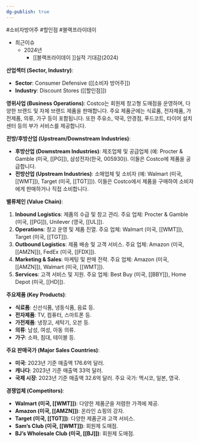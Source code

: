 ```yaml
---
dg-publish: true
---
```

#소비자방어주 #할인점 #블랙프라이데이 

- 최근이슈
	- 2024년
		- [[블랙프라이데이 ]]실적 기대감(2024)

**산업섹터 (Sector, Industry)**:

- **Sector**: Consumer Defensive ([[소비자 방어주]])
- **Industry**: Discount Stores ([[할인점]])

**영위사업 (Business Operations)**: Costco는 회원제 창고형 도매점을 운영하며, 다양한 브랜드 및 자체 브랜드 제품을 판매합니다. 주요 제품군에는 식료품, 전자제품, 가전제품, 의류, 가구 등이 포함됩니다. 또한 주유소, 약국, 안경점, 푸드코트, 타이어 설치 센터 등의 부가 서비스를 제공합니다.

**전방/후방산업 (Upstream/Downstream Industries)**:

- **후방산업 (Downstream Industries)**: 제조업체 및 공급업체 (예: Procter & Gamble (미국, [[PG]]), 삼성전자(한국, 005930)). 이들은 Costco에 제품을 공급합니다.
- **전방산업 (Upstream Industries)**: 소매업체 및 소비자 (예: Walmart (미국, [[WMT]]), Target (미국, [[TGT]])). 이들은 Costco에서 제품을 구매하여 소비자에게 판매하거나 직접 소비합니다.

**밸류체인 (Value Chain)**:

1. **Inbound Logistics**: 제품의 수급 및 창고 관리. 주요 업체: Procter & Gamble (미국, [[PG]]), Unilever (영국, [[UL]]).
2. **Operations**: 창고 운영 및 제품 진열. 주요 업체: Walmart (미국, [[WMT]]), Target (미국, [[TGT]]).
3. **Outbound Logistics**: 제품 배송 및 고객 서비스. 주요 업체: Amazon (미국, [[AMZN]]), FedEx (미국, [[FDX]]).
4. **Marketing & Sales**: 마케팅 및 판매 전략. 주요 업체: Amazon (미국, [[AMZN]]), Walmart (미국, [[WMT]]).
5. **Services**: 고객 서비스 및 지원. 주요 업체: Best Buy (미국, [[BBY]]), Home Depot (미국, [[HD]]).

**주요제품 (Key Products)**:

- **식료품**: 신선식품, 냉동식품, 음료 등.
- **전자제품**: TV, 컴퓨터, 스마트폰 등.
- **가전제품**: 냉장고, 세탁기, 오븐 등.
- **의류**: 남성, 여성, 아동 의류.
- **가구**: 소파, 침대, 테이블 등.

**주요 판매국가 (Major Sales Countries)**:

- **미국**: 2023년 기준 매출액 176.6억 달러.
- **캐나다**: 2023년 기준 매출액 33억 달러.
- **국제 시장**: 2023년 기준 매출액 32.6억 달러. 주요 국가: 멕시코, 일본, 영국.

**경쟁업체 (Competitors)**:

- **Walmart (미국, [[WMT]])**: 다양한 제품군을 저렴한 가격에 제공.
- **Amazon (미국, [[AMZN]])**: 온라인 쇼핑의 강자.
- **Target (미국, [[TGT]])**: 다양한 제품군과 고객 서비스.
- **Sam’s Club (미국, [[WMT]])**: 회원제 도매점.
- **BJ’s Wholesale Club (미국, [[BJ]])**: 회원제 도매점.